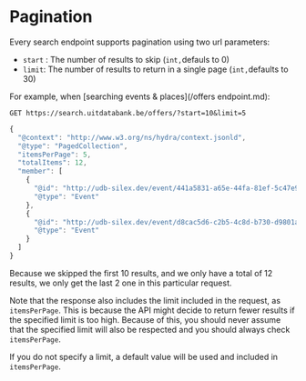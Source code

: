 # Pagination

Every search endpoint supports pagination using two url parameters:

* `start` : The number of results to skip \(`int,`defauls to 0\)
* `limit`: The number of results to return in a single page \(`int,`defaults to 30\)

For example, when [searching events & places](/offers endpoint.md):

```
GET https://search.uitdatabank.be/offers/?start=10&limit=5
```

```js
{
  "@context": "http://www.w3.org/ns/hydra/context.jsonld",
  "@type": "PagedCollection",
  "itemsPerPage": 5,
  "totalItems": 12,
  "member": [
    {
      "@id": "http://udb-silex.dev/event/441a5831-a65e-44fa-81ef-5c47e9c57a05",
      "@type": "Event"
    },
    {
      "@id": "http://udb-silex.dev/event/d8cac5d6-c2b5-4c8d-b730-d9801a920c89",
      "@type": "Event"
    }
  ]
}
```

Because we skipped the first 10 results, and we only have a total of 12 results, we only get the last 2 one in this particular request.

Note that the response also includes the limit included in the request, as `itemsPerPage`. This is because the API might decide to return fewer results if the specified limit is too high. Because of this, you should never assume that the specified limit will also be respected and you should always check `itemsPerPage`.

If you do not specify a limit, a default value will be used and included in `itemsPerPage`.

